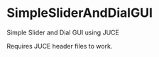# SimpleSliderAndDialGUI
Simple Slider and Dial GUI using JUCE 

Requires JUCE header files to work.
